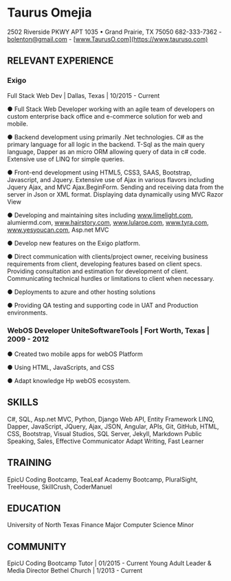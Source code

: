 # Taurus Omejia
2502 Riverside PKWY APT 1035 • Grand Prairie, TX 75050
682-333-7362 - bolenton@gmail.com - [www.TaurusO.com](https://www.tauruso.com)

## RELEVANT EXPERIENCE
### Exigo
Full Stack Web Dev | Dallas, Texas | 10/2015 - Current

● Full Stack Web Developer working with an agile
team of developers on custom enterprise back office
and e-commerce solution for web and mobile.

● Backend development using primarily .Net technologies.
C# as the primary language for all logic in
the backend. T-Sql as the main query language,
Dapper as an micro ORM allowing query of data in
c# code. Extensive use of LINQ for simple queries.

● Front-end development using HTML5, CSS3,
SAAS, Bootstrap, Javascript, and Jquery. Extensive
use of Ajax in various flavors including Jquery Ajax,
and MVC Ajax.BeginForm. Sending and receiving
data from the server in Json or XML format. Displaying
data dynamically using MVC Razor View

● Developing and maintaining sites including
www.limelight.com, alumiermd.com, www.hairstory.com,
www.lularoe.com, www.tyra.com,
www.yesyoucan.com, Asp.net MVC

● Develop new features on the Exigo platform.

● Direct communication with clients/project owner,
receiving business requirements from client, developing
features based on client specs. Providing
consultation and estimation for development of
client. Communicating technical hurdles or limitations
to client when necessary.

● Deployments to azure and other hosting solutions

● Providing QA testing and supporting code in UAT
and Production environments.


### WebOS Developer UniteSoftwareTools | Fort Worth, Texas | 2009 - 2012
● Created two mobile apps for webOS Platform

● Using HTML, JavaScripts, and CSS

● Adapt knowledge Hp webOS ecosystem.

## SKILLS
C#, SQL, Asp.net MVC, Python, Django
Web API, Entity Framework
LINQ, Dapper, JavaScript,
JQuery, Ajax, JSON, Angular,
APIs, Git, GitHub, HTML, CSS,
Bootstrap, Visual Studios, SQL
Server, Jekyll, Markdown
Public Speaking, Sales,
Effective Communicator
Adapt Writing, Fast Learner

## TRAINING
EpicU Coding Bootcamp,
TeaLeaf Academy Bootcamp,
PluralSight, TreeHouse,
SkillCrush, CoderManuel

## EDUCATION
University of North Texas
Finance Major
Computer Science Minor

## COMMUNITY
EpicU Coding Bootcamp
Tutor | 01/2015 - Current
Young Adult Leader &
Media Director
Bethel Church | 1/2013 - Current
